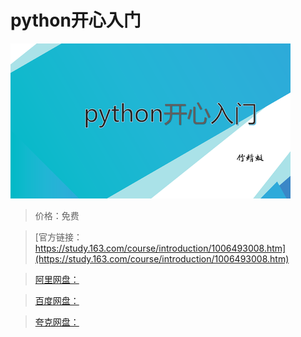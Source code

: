 # python开心入门

![img](../../../assets/study163/free/deef14ecddd34db98f3316e4db281347.png)

> 价格：免费

> [官方链接：https://study.163.com/course/introduction/1006493008.htm](https://study.163.com/course/introduction/1006493008.htm)

> [阿里网盘：]()

> [百度网盘：]()

> [夸克网盘：]()
